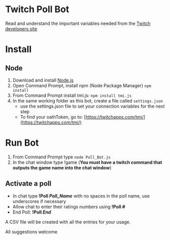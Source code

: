 # Twitch Poll Bot
Read and understand the important variables needed from 
the [Twitch developers site](https://dev.twitch.tv/docs/irc)
# Install
## Node
1. Download and install [Node.js](https://nodejs.org/en/)
2. Open Command Prompt, install npm (Node Package Manager)
```npm install```
3. From Command Prompt install tmi.js:
```npm install tmi.js```
4. In the same working folder as this bot, create a file called ```settings.json```
   + use the settings.json file to set your connection variables for the next step
   + To find your oathToken, go to: [https://twitchapps.com/tmi/](https://twitchapps.com/tmi/)

# Run Bot
1. From Command Prompt type
    ```node Poll_Bot.js```
2. In the chat window type !game (**You must have a twitch command that outputs the game name into the chat window**)

## Activate a poll
+ In chat type **!Poll *Poll_Name*** with no spaces in the poll name, use underscores if necessary
+ Allow chat to enter their ratings numbers using **!Poll *#***
+ End Poll: **!Poll *End***

A CSV file will be created with all the entries for your usage.
    
All suggestions welcome
